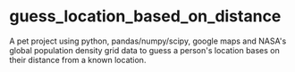 # guess_location_based_on_distance
A pet project using python, pandas/numpy/scipy, google maps and NASA's global population density grid data to guess a person's location bases on their distance from a known location. 
